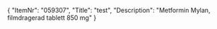 {
  "ItemNr": "059307",
  "Title": "test",
  "Description": "Metformin Mylan, filmdragerad tablett 850 mg"
}